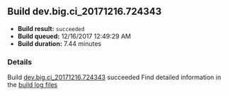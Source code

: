 ## Build dev.big.ci_20171216.724343
- **Build result:** `succeeded`
- **Build queued:** 12/16/2017 12:49:29 AM
- **Build duration:** 7.44 minutes
### Details
Build [dev.big.ci_20171216.724343](https://winappstudio.visualstudio.com/web/build.aspx?pcguid=a4ef43be-68ce-4195-a619-079b4d9834c2&builduri=vstfs%3a%2f%2f%2fBuild%2fBuild%2f24343) succeeded
Find detailed information in the [build log files](https://uwpctdiags.blob.core.windows.net/buildlogs/dev.big.ci_20171216.724343_logs.zip)
